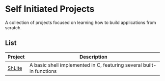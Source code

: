 # Self Initiated Projects
A collection of projects focused on learning how to build applications from scratch.


## List
| Project | Description|
| ---- | ----|
|[ShLite](./shell)| A basic shell implemented in C, featuring several built-in functions |
